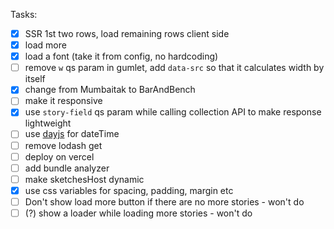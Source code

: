 Tasks:

- [x] SSR 1st two rows, load remaining rows client side
- [x] load more
- [x] load a font (take it from config, no hardcoding)
- [ ] remove `w` qs param in gumlet, add `data-src` so that it calculates width by itself
- [x] change from Mumbaitak to BarAndBench
- [ ] make it responsive
- [x] use `story-field` qs param while calling collection API to make response lightweight
- [ ] use [dayjs](https://www.npmjs.com/package/dayjs) for dateTime
- [ ] remove lodash get
- [ ] deploy on vercel
- [ ] add bundle analyzer
- [ ] make sketchesHost dynamic
- [x] use css variables for spacing, padding, margin etc
- [ ] Don't show load more button if there are no more stories - won't do
- [ ] (?) show a loader while loading more stories - won't do
